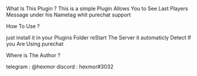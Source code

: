  What Is This Plugin ?
This is a simple Plugin Allows You to See Last Players Message under his Nametag whit purechat support

 How To Use ?

just install it in your Plugins Folder 
reStart The Server
it automaticly Detect If you Are Using purechat 

 Where is The Author ?
 
telegram : @hexmor
discord : hexmor#3032
